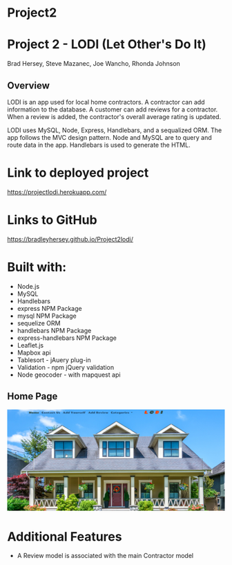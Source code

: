 # Project2
# Project 2 - LODI (Let Other's Do It)

Brad Hersey, Steve Mazanec, Joe Wancho, Rhonda Johnson              

## Overview

LODI is an app used for local home contractors.  A contractor can add information to the database.  A customer can add reviews for a contractor.  When a review is added, the contractor's overall average rating is updated.

LODI uses MySQL, Node, Express, Handlebars, and a sequalized ORM.  The app follows the MVC design pattern.  Node and MySQL are to query and route data in the app.  Handlebars is used to generate the HTML. 

# Link to deployed project
https://projectlodi.herokuapp.com/

# Links to GitHub
https://bradleyhersey.github.io/Project2lodi/


# Built with:
 * Node.js
 * MySQL
 * Handlebars
 * express NPM Package
 * mysql NPM Package
 * sequelize ORM
 * handlebars NPM Package
 * express-handlebars NPM Package
 * Leaflet.js
 * Mapbox api
 * Tablesort - jAuery plug-in
 * Validation - npm jQuery validation
 * Node geocoder - with mapquest api



## Home Page

![home.png](public/image/homepage.png)


# Additional Features
 * A Review model is associated with the main Contractor model

